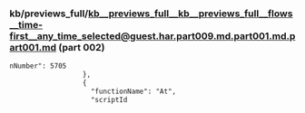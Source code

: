 ### kb/previews_full/kb__previews_full__kb__previews_full__flows__time-first__any_time_selected@guest.har.part009.md.part001.md.part001.md (part 002)

```md
nNumber": 5705
                  },
                  {
                    "functionName": "At",
                    "scriptId
```

```

